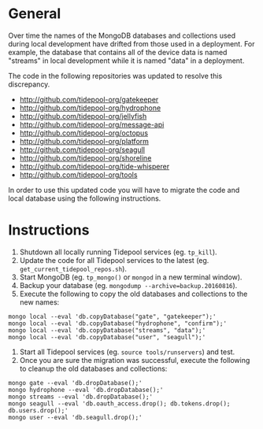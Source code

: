 # General

Over time the names of the MongoDB databases and collections used during local development have drifted from those used in a deployment. For example, the database that contains all of the device data is named "streams" in local development while it is named "data" in a deployment.

The code in the following repositories was updated to resolve this discrepancy.

- http://github.com/tidepool-org/gatekeeper
- http://github.com/tidepool-org/hydrophone
- http://github.com/tidepool-org/jellyfish
- http://github.com/tidepool-org/message-api
- http://github.com/tidepool-org/octopus
- http://github.com/tidepool-org/platform
- http://github.com/tidepool-org/seagull
- http://github.com/tidepool-org/shoreline
- http://github.com/tidepool-org/tide-whisperer
- http://github.com/tidepool-org/tools

In order to use this updated code you will have to migrate the code and local database using the following instructions.

# Instructions

1. Shutdown all locally running Tidepool services (eg. `tp_kill`).
1. Update the code for all Tidepool services to the latest (eg. `get_current_tidepool_repos.sh`).
1. Start MongoDB (eg. `tp_mongo()` or `mongod` in a new terminal window).
1. Backup your database (eg. `mongodump --archive=backup.20160816`).
1. Execute the following to copy the old databases and collections to the new names:
```
mongo local --eval 'db.copyDatabase("gate", "gatekeeper");'
mongo local --eval 'db.copyDatabase("hydrophone", "confirm");'
mongo local --eval 'db.copyDatabase("streams", "data");'
mongo local --eval 'db.copyDatabase("user", "seagull");'
```
1. Start all Tidepool services (eg. `source tools/runservers`) and test.
1. Once you are sure the migration was successful, execute the following to cleanup the old databases and collections:
```
mongo gate --eval 'db.dropDatabase();'
mongo hydrophone --eval 'db.dropDatabase();'
mongo streams --eval 'db.dropDatabase();'
mongo seagull --eval 'db.oauth_access.drop(); db.tokens.drop(); db.users.drop();'
mongo user --eval 'db.seagull.drop();'
```